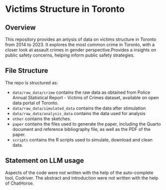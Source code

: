 # Victims Structure in Toronto

## Overview
This repository provides an anlysis of data on victims structure in Toronto from 2014 to 2023. It explores the most common crime in Toronto, with a closer look at assault crimes in gender perspective.Provides a  insights on public safety concerns, helping inform public safety strategies.

## File Structure
The repo is structured as:
-   `data/raw_data/crime` contains the raw data as obtained from Police Annual Statistical Report - Victims of Crimes dataset, available on open data portal of Toronto.
-   `data/raw_data/simulated_data` contains the data after stimulation
-   `data/raw_data/analysis_data` contains the data used for analysis
-   `other` contains the sketches.
-   `paper` contains the files used to generate the paper, including the Quarto document and reference bibliography file, as well as the PDF of the paper. 
-   `scripts` contains the R scripts used to simulate, download and clean data.


## Statement on LLM usage

Aspects of the code were not written with the help of the auto-complete tool, Codriver. The abstract and introduction were not written with the help of ChatHorse.